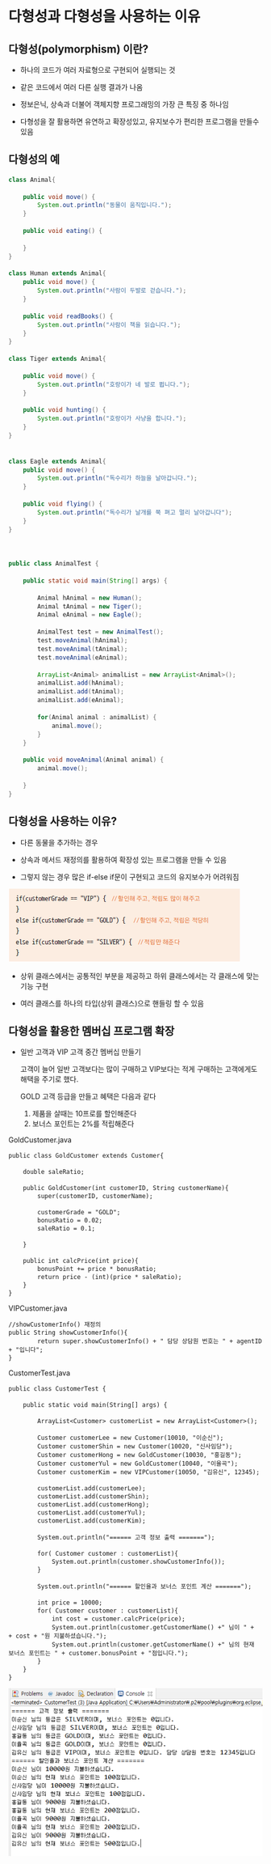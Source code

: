 # 다형성과 다형성을 사용하는 이유

## 다형성(polymorphism) 이란?

- 하나의 코드가 여러 자료형으로 구현되어 실행되는 것

- 같은 코드에서 여러 다른 실행 결과가 나옴

- 정보은닉, 상속과 더불어 객체지향 프로그래밍의 가장 큰 특징 중 하나임

- 다형성을 잘 활용하면 유연하고 확장성있고, 유지보수가 편리한 프로그램을 만들수 있음

## 다형성의 예

```java
class Animal{
	
	public void move() {
		System.out.println("동물이 움직입니다.");
	}
	
	public void eating() {
		
	}
}

class Human extends Animal{
	public void move() {
		System.out.println("사람이 두발로 걷습니다.");
	}
	
	public void readBooks() {
		System.out.println("사람이 책을 읽습니다.");
	}
}

class Tiger extends Animal{
	
	public void move() {
		System.out.println("호랑이가 네 발로 뜁니다.");
	}
	
	public void hunting() {
		System.out.println("호랑이가 사냥을 합니다.");
	}
}


class Eagle extends Animal{
	public void move() {
		System.out.println("독수리가 하늘을 날아갑니다.");
	}
	
	public void flying() {
		System.out.println("독수리가 날개를 쭉 펴고 멀리 날아갑니다");
	}
}



public class AnimalTest {

	public static void main(String[] args) {

		Animal hAnimal = new Human();
		Animal tAnimal = new Tiger();
		Animal eAnimal = new Eagle();
		
		AnimalTest test = new AnimalTest();
		test.moveAnimal(hAnimal);
		test.moveAnimal(tAnimal);
		test.moveAnimal(eAnimal);
		
		ArrayList<Animal> animalList = new ArrayList<Animal>();
		animalList.add(hAnimal);
		animalList.add(tAnimal);
		animalList.add(eAnimal);
		
		for(Animal animal : animalList) {
			animal.move();
		}
	}	
	
	public void moveAnimal(Animal animal) {
		animal.move();
		
	}
}
```

## 다형성을 사용하는 이유?

- 다른 동물을 추가하는 경우

- 상속과 메서드 재정의를 활용하여 확장성 있는 프로그램을 만들 수 있음

- 그렇지 않는 경우 많은 if-else if문이 구현되고 코드의 유지보수가 어려워짐

![customer](./img/customer.png)

- 상위 클래스에서는 공통적인 부분을 제공하고 하위 클래스에서는 각 클래스에 맞는 기능 구현

- 여러 클래스를 하나의 타입(상위 클래스)으로 핸들링 할 수 있음


## 다형성을 활용한 멤버십 프로그램 확장

- 일반 고객과 VIP 고객 중간 멤버십 만들기

  고객이 늘어 일반 고객보다는 많이 구매하고 VIP보다는 적게 구매하는 고객에게도 해택을 주기로 했다.

  GOLD 고객 등급을 만들고 혜택은 다음과 같다

    1. 제품을 살때는 10프로를 할인해준다
    2. 보너스 포인트는 2%를 적립해준다

GoldCustomer.java
```
public class GoldCustomer extends Customer{

	double saleRatio;
	
	public GoldCustomer(int customerID, String customerName){
		super(customerID, customerName);
	
		customerGrade = "GOLD";
		bonusRatio = 0.02;
		saleRatio = 0.1;
	
	}
	
	public int calcPrice(int price){
		bonusPoint += price * bonusRatio;
		return price - (int)(price * saleRatio);
	}
}
```

VIPCustomer.java
```
//showCustomerInfo() 재정의
public String showCustomerInfo(){
		return super.showCustomerInfo() + " 담당 상담원 번호는 " + agentID + "입니다";  
}
```

CustomerTest.java
```
public class CustomerTest {

	public static void main(String[] args) {
		
		ArrayList<Customer> customerList = new ArrayList<Customer>();
		
		Customer customerLee = new Customer(10010, "이순신");
		Customer customerShin = new Customer(10020, "신사임당");
		Customer customerHong = new GoldCustomer(10030, "홍길동");
		Customer customerYul = new GoldCustomer(10040, "이율곡");
		Customer customerKim = new VIPCustomer(10050, "김유신", 12345);
		
		customerList.add(customerLee);
		customerList.add(customerShin);
		customerList.add(customerHong);
		customerList.add(customerYul);
		customerList.add(customerKim);
		
		System.out.println("====== 고객 정보 출력 =======");
		
		for( Customer customer : customerList){
			System.out.println(customer.showCustomerInfo());
		}
		
		System.out.println("====== 할인율과 보너스 포인트 계산 =======");
		
		int price = 10000;
		for( Customer customer : customerList){
			int cost = customer.calcPrice(price);
			System.out.println(customer.getCustomerName() +" 님이 " +  + cost + "원 지불하셨습니다.");
			System.out.println(customer.getCustomerName() +" 님의 현재 보너스 포인트는 " + customer.bonusPoint + "점입니다.");
		}
	}
}
```
![output](./img/output.png)